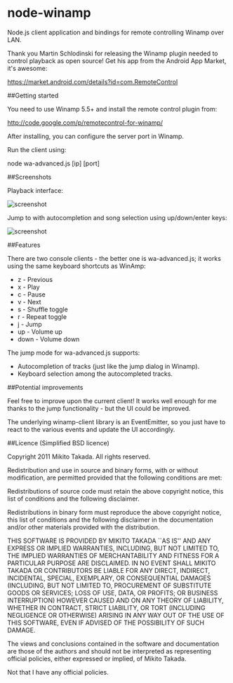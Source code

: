 
# node-winamp

Node.js client application and bindings for remote controlling Winamp over LAN. 

Thank you Martin Schlodinski for releasing the Winamp plugin needed to control playback as open source! Get his app from the Android App Market, it's awesome:

https://market.android.com/details?id=com.RemoteControl

##Getting started

You need to use Winamp 5.5+ and install the remote control plugin from: 

http://code.google.com/p/remotecontrol-for-winamp/

After installing, you can configure the server port in Winamp.

Run the client using:

node wa-advanced.js [ip] [port]

##Screenshots

Playback interface:

![screenshot](https://github.com/mixu/node-winamp/raw/master/playback.png)

Jump to with autocompletion and song selection using up/down/enter keys:

![screenshot](https://github.com/mixu/node-winamp/raw/master/jump_mode.png)

##Features

There are two console clients - the better one is wa-advanced.js; it works using the same keyboard shortcuts as WinAmp:

* z - Previous
* x - Play
* c - Pause
* v - Next
* s - Shuffle toggle
* r - Repeat toggle
* j - Jump
* up - Volume up
* down - Volume down

The jump mode for wa-advanced.js supports:

* Autocompletion of tracks (just like the jump dialog in Winamp).
* Keyboard selection among the autocompleted tracks.

##Potential improvements

Feel free to improve upon the current client! It works well enough for me thanks to the jump functionality - but the UI could be improved.

The underlying winamp-client library is an EventEmitter, so you just have to react to the various events and update the UI accordingly.

##Licence (Simplified BSD licence)

Copyright 2011 Mikito Takada. All rights reserved.

Redistribution and use in source and binary forms, with or without modification, are permitted provided that the following conditions are met:

Redistributions of source code must retain the above copyright notice, this list of conditions and the following disclaimer.

Redistributions in binary form must reproduce the above copyright notice, this list of conditions and the following disclaimer in the documentation and/or other materials provided with the distribution.

THIS SOFTWARE IS PROVIDED BY MIKITO TAKADA ``AS IS'' AND ANY EXPRESS OR IMPLIED WARRANTIES, INCLUDING, BUT NOT LIMITED TO, THE IMPLIED WARRANTIES OF MERCHANTABILITY AND FITNESS FOR A PARTICULAR PURPOSE ARE DISCLAIMED. IN NO EVENT SHALL MIKITO TAKADA OR CONTRIBUTORS BE LIABLE FOR ANY DIRECT, INDIRECT, INCIDENTAL, SPECIAL, EXEMPLARY, OR CONSEQUENTIAL DAMAGES (INCLUDING, BUT NOT LIMITED TO, PROCUREMENT OF SUBSTITUTE GOODS OR SERVICES; LOSS OF USE, DATA, OR PROFITS; OR BUSINESS INTERRUPTION) HOWEVER CAUSED AND ON ANY THEORY OF LIABILITY, WHETHER IN CONTRACT, STRICT LIABILITY, OR TORT (INCLUDING NEGLIGENCE OR OTHERWISE) ARISING IN ANY WAY OUT OF THE USE OF THIS SOFTWARE, EVEN IF ADVISED OF THE POSSIBILITY OF SUCH DAMAGE.

The views and conclusions contained in the software and documentation are those of the authors and should not be interpreted as representing official policies, either expressed or implied, of Mikito Takada.

Not that I have any official policies.
